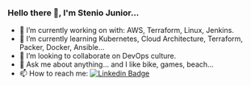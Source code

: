 ### Hello there 👋, I'm Stenio Junior...



- 🔭 I’m currently working on with: AWS, Terraform, Linux, Jenkins.
- 🌱 I’m currently learning Kubernetes, Cloud Architecture, Terraform, Packer, Docker, Ansible...
- 👯 I’m looking to collaborate on DevOps culture.
- 💬 Ask me about anything... and I like bike, games, beach...
- 📫 How to reach me: [![Linkedin Badge](https://img.shields.io/badge/-Stenio_Junior-blue?style=flat-square&logo=Linkedin&logoColor=white&link=https://www.linkedin.com/in/stenioloureiro/)](https://www.linkedin.com/in/stenioloureiro/)
